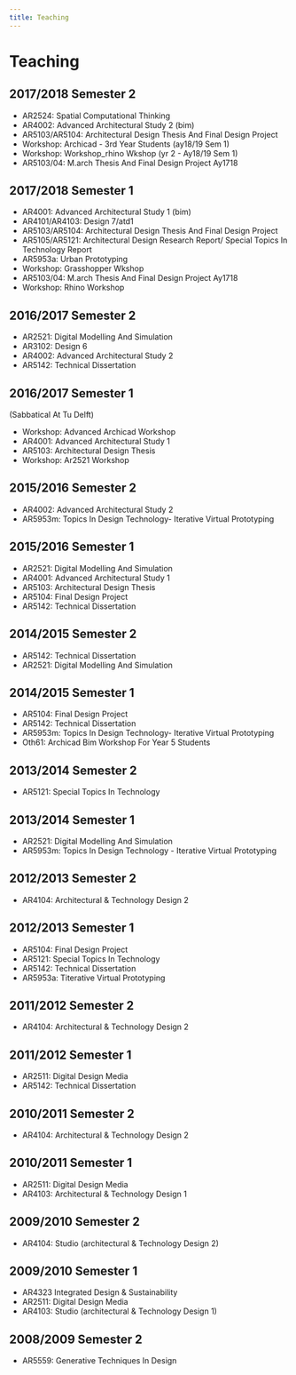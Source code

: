 ```yaml
---
title: Teaching
---
```

# Teaching

## 2017/2018 Semester 2

- AR2524: Spatial Computational Thinking
- AR4002: Advanced Architectural Study 2 (bim)
- AR5103/AR5104: Architectural Design Thesis And Final Design Project
- Workshop: Archicad - 3rd Year Students (ay18/19 Sem 1)
- Workshop: Workshop_rhino Wkshop (yr 2 - Ay18/19 Sem 1)
- AR5103/04: M.arch Thesis And Final Design Project Ay1718

## 2017/2018 Semester 1

- AR4001: Advanced Architectural Study 1 (bim)
- AR4101/AR4103: Design 7/atd1
- AR5103/AR5104: Architectural Design Thesis And Final Design Project
- AR5105/AR5121: Architectural Design Research Report/ Special Topics In Technology Report
- AR5953a: Urban  Prototyping
- Workshop: Grasshopper Wkshop
- AR5103/04: M.arch Thesis And Final Design Project Ay1718
- Workshop: Rhino Workshop

## 2016/2017 Semester 2

- AR2521: Digital Modelling And Simulation
- AR3102: Design 6
- AR4002: Advanced Architectural Study 2
- AR5142: Technical Dissertation

## 2016/2017 Semester 1

(Sabbatical At Tu Delft)
- Workshop: Advanced Archicad Workshop
- AR4001: Advanced Architectural Study 1
- AR5103: Architectural Design Thesis
- Workshop: Ar2521 Workshop

## 2015/2016 Semester 2

- AR4002: Advanced Architectural Study 2
- AR5953m: Topics In Design Technology- Iterative Virtual Prototyping

## 2015/2016 Semester 1

- AR2521: Digital Modelling And Simulation
- AR4001: Advanced Architectural Study 1
- AR5103: Architectural Design Thesis
- AR5104: Final Design Project
- AR5142: Technical Dissertation

## 2014/2015 Semester 2

- AR5142: Technical Dissertation
- AR2521: Digital Modelling And Simulation

## 2014/2015 Semester 1

- AR5104: Final Design Project
- AR5142: Technical Dissertation
- AR5953m: Topics In Design Technology- Iterative Virtual Prototyping
- Oth61: Archicad Bim Workshop For Year 5 Students

## 2013/2014 Semester 2

- AR5121: Special Topics In Technology

## 2013/2014 Semester 1

- AR2521: Digital Modelling And Simulation
- AR5953m: Topics In Design Technology - Iterative Virtual Prototyping

## 2012/2013 Semester 2

- AR4104: Architectural & Technology Design 2

## 2012/2013 Semester 1

- AR5104: Final Design Project
- AR5121: Special Topics In Technology
- AR5142: Technical Dissertation
- AR5953a: Titerative Virtual Prototyping

## 2011/2012 Semester 2

- AR4104: Architectural & Technology Design 2

## 2011/2012 Semester 1

- AR2511: Digital Design Media
- AR5142: Technical Dissertation

## 2010/2011 Semester 2

- AR4104: Architectural & Technology Design 2

## 2010/2011 Semester 1

- AR2511: Digital Design Media
- AR4103: Architectural & Technology Design 1

## 2009/2010 Semester 2

- AR4104: Studio (architectural & Technology Design 2)

## 2009/2010 Semester 1

- AR4323 Integrated Design & Sustainability
- AR2511: Digital Design Media
- AR4103: Studio (architectural & Technology Design 1)

## 2008/2009 Semester 2

- AR5559: Generative Techniques In Design
